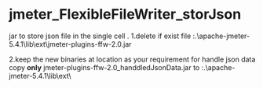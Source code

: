 # jmeter_FlexibleFileWriter_storJson
jar to store json file in the single cell .
1.delete if exist file :.\apache-jmeter-5.4.1\lib\ext\jmeter-plugins-ffw-2.0.jar

2.keep the new binaries at location as your requirement 
for handle json data copy **only** jmeter-plugins-ffw-2.0_handdledJsonData.jar to :.\apache-jmeter-5.4.1\lib\ext\ 
